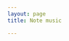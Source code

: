 ```yaml
---
layout: page
title: Note music

---
```


<script setup>
import Page from './notemusic/Page.vue'
</script>

<Page />
